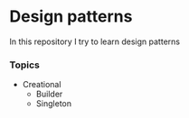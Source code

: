 # Design patterns
In this repository I try to learn design patterns

### Topics
* Creational
    * Builder
    * Singleton